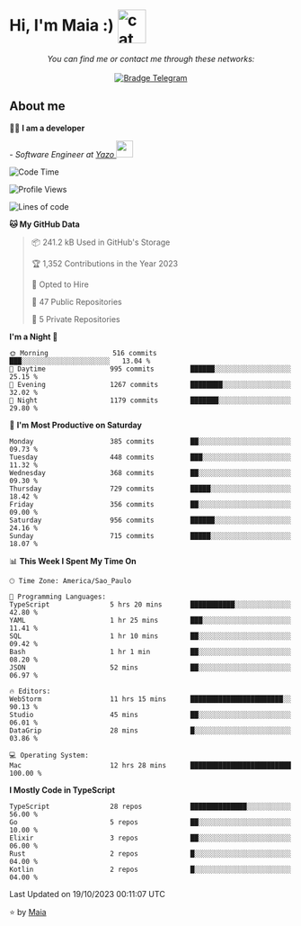 <h1 align="left">Hi, I'm Maia :) 
<img src="https://emojis.slackmojis.com/emojis/images/1643509834/36299/black-cat.gif?1643509834" width="50" height="60" align="center"  alt="cat"/>
</h1>

<p align="center">
    <i>You can find me or contact me through these networks:</i>
    <br/><br/>
    <a href="https://t.me/mrootx" target="_blank">
        <img src="https://img.shields.io/badge/-Telegram-2CA5E0?logo=telegram&style=flat&logoColor=white" alt="Bradge Telegram" />
    </a>
</p>

## About me

:technologist: <strong>I am a developer</strong> <br>

<p><em> - Software Engineer at <a href="[https://pdasolucoes.com.br](https://yazo.com.br/)">Yazo
</a><img src="https://media.giphy.com/media/WUlplcMpOCEmTGBtBW/giphy.gif" width="30"> 
</em></p>

<!--START_SECTION:waka-->
![Code Time](http://img.shields.io/badge/Code%20Time-3%2C328%20hrs%2045%20mins-blue)

![Profile Views](http://img.shields.io/badge/Profile%20Views-527-blue)

![Lines of code](https://img.shields.io/badge/From%20Hello%20World%20I%27ve%20Written-975.2%20thousand%20lines%20of%20code-blue)

**🐱 My GitHub Data** 

> 📦 241.2 kB Used in GitHub's Storage 
 > 
> 🏆 1,352 Contributions in the Year 2023
 > 
> 💼 Opted to Hire
 > 
> 📜 47 Public Repositories 
 > 
> 🔑 5 Private Repositories 
 > 
**I'm a Night 🦉** 

```text
🌞 Morning                516 commits         ███░░░░░░░░░░░░░░░░░░░░░░   13.04 % 
🌆 Daytime                995 commits         ██████░░░░░░░░░░░░░░░░░░░   25.15 % 
🌃 Evening                1267 commits        ████████░░░░░░░░░░░░░░░░░   32.02 % 
🌙 Night                  1179 commits        ███████░░░░░░░░░░░░░░░░░░   29.80 % 
```
📅 **I'm Most Productive on Saturday** 

```text
Monday                   385 commits         ██░░░░░░░░░░░░░░░░░░░░░░░   09.73 % 
Tuesday                  448 commits         ███░░░░░░░░░░░░░░░░░░░░░░   11.32 % 
Wednesday                368 commits         ██░░░░░░░░░░░░░░░░░░░░░░░   09.30 % 
Thursday                 729 commits         █████░░░░░░░░░░░░░░░░░░░░   18.42 % 
Friday                   356 commits         ██░░░░░░░░░░░░░░░░░░░░░░░   09.00 % 
Saturday                 956 commits         ██████░░░░░░░░░░░░░░░░░░░   24.16 % 
Sunday                   715 commits         █████░░░░░░░░░░░░░░░░░░░░   18.07 % 
```


📊 **This Week I Spent My Time On** 

```text
🕑︎ Time Zone: America/Sao_Paulo

💬 Programming Languages: 
TypeScript               5 hrs 20 mins       ███████████░░░░░░░░░░░░░░   42.80 % 
YAML                     1 hr 25 mins        ███░░░░░░░░░░░░░░░░░░░░░░   11.41 % 
SQL                      1 hr 10 mins        ██░░░░░░░░░░░░░░░░░░░░░░░   09.42 % 
Bash                     1 hr 1 min          ██░░░░░░░░░░░░░░░░░░░░░░░   08.20 % 
JSON                     52 mins             ██░░░░░░░░░░░░░░░░░░░░░░░   06.97 % 

🔥 Editors: 
WebStorm                 11 hrs 15 mins      ███████████████████████░░   90.13 % 
Studio                   45 mins             ██░░░░░░░░░░░░░░░░░░░░░░░   06.01 % 
DataGrip                 28 mins             █░░░░░░░░░░░░░░░░░░░░░░░░   03.86 % 

💻 Operating System: 
Mac                      12 hrs 28 mins      █████████████████████████   100.00 % 
```

**I Mostly Code in TypeScript** 

```text
TypeScript               28 repos            ██████████████░░░░░░░░░░░   56.00 % 
Go                       5 repos             ██░░░░░░░░░░░░░░░░░░░░░░░   10.00 % 
Elixir                   3 repos             ██░░░░░░░░░░░░░░░░░░░░░░░   06.00 % 
Rust                     2 repos             █░░░░░░░░░░░░░░░░░░░░░░░░   04.00 % 
Kotlin                   2 repos             █░░░░░░░░░░░░░░░░░░░░░░░░   04.00 % 
```




 Last Updated on 19/10/2023 00:11:07 UTC
<!--END_SECTION:waka-->

⭐️ by [Maia](https://github.com/gabrielmaialva33/)


